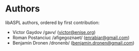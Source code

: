 # Authors

libASPL authors, ordered by first contribution:

* Victor Gaydov /gavv/ (victor@enise.org)
* Roman Postanciuc /afigegoznaet/ (enrabiar@gmail.com)
* Benjamin Dronen /dronenb/ (benjamin.dronen@gmail.com)
